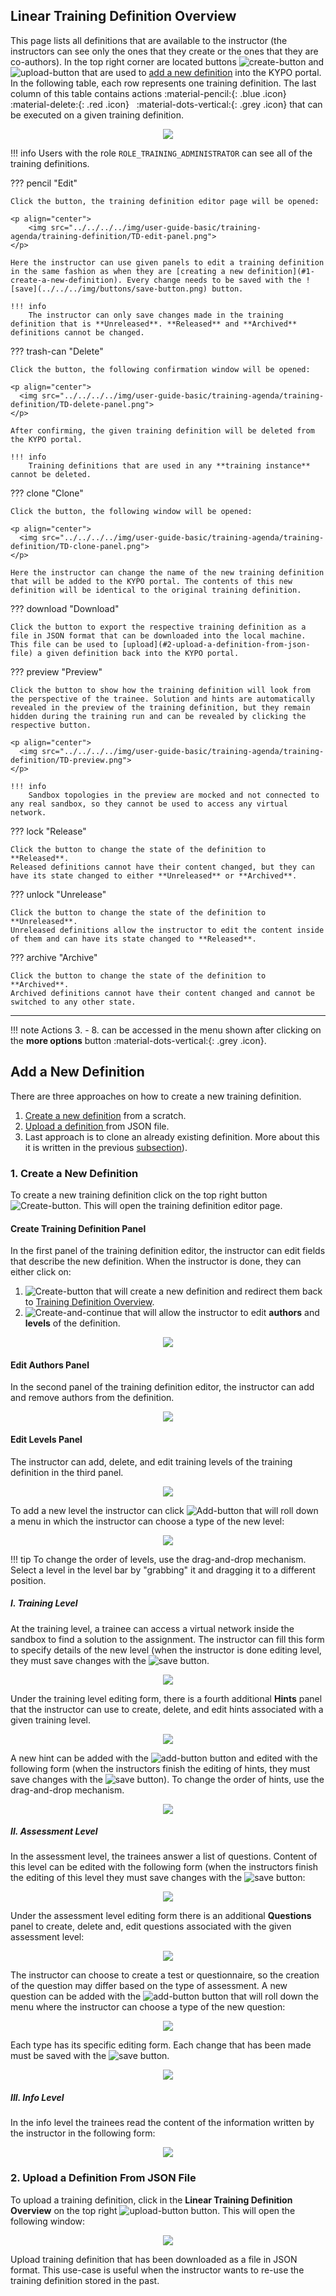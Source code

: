 ## Linear Training Definition Overview
This page lists all definitions that are available to the instructor (the instructors can see only the ones that they create or the ones that they are co-authors). In the top right corner are located buttons ![create-button](../../../img/buttons/create-button.png) and ![upload-button](../../../img/buttons/upload-button.png) that are used to [add a new definition](#add-a-new-definition) into the KYPO portal. In the following table, each row represents one training definition. The last column of this table contains actions :material-pencil:{: .blue .icon} &nbsp; :material-delete:{: .red .icon} &nbsp; :material-dots-vertical:{: .grey .icon} that can be executed on a given training definition.

<p align="center">
  <img src="../../../../img/user-guide-basic/training-agenda/training-definition/TD-overview.png">
</p>

!!! info
    Users with the role `ROLE_TRAINING_ADMINISTRATOR` can see all of the training definitions.

??? pencil "Edit"
    
    Click the button, the training definition editor page will be opened:
    
    <p align="center">
        <img src="../../../../img/user-guide-basic/training-agenda/training-definition/TD-edit-panel.png">
    </p>
    
    Here the instructor can use given panels to edit a training definition in the same fashion as when they are [creating a new definition](#1-create-a-new-definition). Every change needs to be saved with the ![save](../../../img/buttons/save-button.png) button. 
    
    !!! info
        The instructor can only save changes made in the training definition that is **Unreleased**. **Released** and **Archived** definitions cannot be changed.
    
??? trash-can "Delete"
    
    Click the button, the following confirmation window will be opened: 
    
    <p align="center">
      <img src="../../../../img/user-guide-basic/training-agenda/training-definition/TD-delete-panel.png">
    </p>
    
    After confirming, the given training definition will be deleted from the KYPO portal.
    
    !!! info
        Training definitions that are used in any **training instance** cannot be deleted. 

??? clone "Clone"
    
    Click the button, the following window will be opened:
    
    <p align="center">
      <img src="../../../../img/user-guide-basic/training-agenda/training-definition/TD-clone-panel.png">
    </p>
    
    Here the instructor can change the name of the new training definition that will be added to the KYPO portal. The contents of this new definition will be identical to the original training definition.
    
??? download "Download"
    
    Click the button to export the respective training definition as a file in JSON format that can be downloaded into the local machine. This file can be used to [upload](#2-upload-a-definition-from-json-file) a given definition back into the KYPO portal. 
    
??? preview "Preview"
   
    Click the button to show how the training definition will look from the perspective of the trainee. Solution and hints are automatically revealed in the preview of the training definition, but they remain hidden during the training run and can be revealed by clicking the respective button.
    
    <p align="center">
      <img src="../../../../img/user-guide-basic/training-agenda/training-definition/TD-preview.png">
    </p>
    
    !!! info
        Sandbox topologies in the preview are mocked and not connected to any real sandbox, so they cannot be used to access any virtual network.

    
??? lock "Release"
   
    Click the button to change the state of the definition to **Released**. 
    Released definitions cannot have their content changed, but they can have its state changed to either **Unreleased** or **Archived**.

  
??? unlock "Unrelease"
    
    Click the button to change the state of the definition to **Unreleased**.
    Unreleased definitions allow the instructor to edit the content inside of them and can have its state changed to **Released**.
    
??? archive "Archive"
    
    Click the button to change the state of the definition to **Archived**.
    Archived definitions cannot have their content changed and cannot be switched to any other state.

----------------------------------------------------

!!! note
    Actions 3. - 8. can be accessed in the menu shown after clicking on the **more options** button :material-dots-vertical:{: .grey .icon}. 

## Add a New Definition
There are three approaches on how to create a new training definition. 

1. [Create a new definition](#1-create-a-new-definition) from a scratch. 
2. [Upload a definition ](#2-upload-a-definition-from-json-file) from JSON file.
3. Last approach is to clone an already existing definition. More about this it is written in the previous [subsection](#training-definition-overview)).

### 1. Create a New Definition
To create a new training definition click on the top right button ![Create-button](../../../img/buttons/create-button.png). This will open the training definition editor page.

#### Create Training Definition Panel
In the first panel of the training definition editor, the instructor can edit fields that describe the new definition. When the instructor is done, they can either click on:
1.  ![Create-button](../../../img/buttons/create-button.png) that will create a new definition and redirect them back to [Training Definition Overview](#training-definition-overview).
2.  ![Create-and-continue](../../../img/buttons/create-and-continue-button.png) that will allow the instructor to edit **authors** and **levels** of the definition.

<p align="center">
    <img src="../../../../img/user-guide-basic/training-agenda/training-definition/TD-create-panel.png">
</p>

#### Edit Authors Panel
In the second panel of the training definition editor, the instructor can add and remove authors from the definition.

<p align="center">
  <img src="../../../../img/user-guide-basic/training-agenda/training-definition/TD-edit-authors.png">
</p>

#### Edit Levels Panel
The instructor can add, delete, and edit training levels of the training definition in the third panel.

<p align="center">
  <img src="../../../../img/user-guide-basic/training-agenda/training-definition/TD-edit-levels.png">
</p>

To add a new level the instructor can click ![Add-button](../../../img/buttons/add-button.png) that will roll down a menu in which the instructor can choose a type of the new level:

<p align="center">
  <img src="../../../../img/user-guide-basic/training-agenda/training-definition/TD-levels.png">
</p>

!!! tip
    To change the order of levels, use the drag-and-drop mechanism. Select a level in the level bar by "grabbing" it and dragging it to a different position.

##### I. Training Level
At the training level, a trainee can access a virtual network inside the sandbox to find a solution to the assignment. The instructor can fill this form to specify details of the new level (when the instructor is done editing level, they must save changes with the ![save](../../../img/buttons/save-button.png) button.

<p align="center">
  <img src="../../../../img/user-guide-basic/training-agenda/training-definition/TD-GL-panel.png">
</p>

Under the training level editing form, there is a fourth additional **Hints** panel that the instructor can use to create, delete, and edit hints associated with a given training level.

<p align="center">
  <img src="../../../../img/user-guide-basic/training-agenda/training-definition/TD-hint-panel.png">
</p>

A new hint can be added with the ![add-button](../../../img/buttons/add-button.png) button and edited with the following form (when the instructors finish the editing of hints, they must save changes with the ![save](../../../img/buttons/save-button.png) button). To change the order of hints, use the drag-and-drop mechanism. 

<p align="center">
  <img src="../../../../img/user-guide-basic/training-agenda/training-definition/TD-hint-edit.png">
</p>

##### II. Assessment Level
In the assessment level, the trainees answer a list of questions. Content of this level can be edited with the following form (when the instructors finish the editing of this level they must save changes with the ![save](../../../img/buttons/save-button.png) button:

<p align="center">
  <img src="../../../../img/user-guide-basic/training-agenda/training-definition/TD-AL-panel.png">
</p>

Under the assessment level editing form there is an additional **Questions** panel to create, delete and, edit questions associated with the given assessment level:   
 
<p align="center">
  <img src="../../../../img/user-guide-basic/training-agenda/training-definition/TD-questions-panel.png">
</p>

The instructor can choose to create a test or questionnaire, so the creation of the question may differ based on the type of assessment. A new question can be added with the ![add-button](../../../img/buttons/add-button.png) button that will roll down the menu where the instructor can choose a type of the new question:

<p align="center">
  <img src="../../../../img/user-guide-basic/training-agenda/training-definition/TD-question.png">
</p>

Each type has its specific editing form. Each change that has been made must be saved with the ![save](../../../img/buttons/save-button.png) button.

<p align="center">
  <img src="../../../../img/user-guide-basic/training-agenda/training-definition/TD-questions-edit.png">
</p>

##### III. Info Level
In the info level the trainees read the content of the information written by the instructor in the following form:

<p align="center">
  <img src="../../../../img/user-guide-basic/training-agenda/training-definition/TD-IL-panel.png">
</p>


### 2. Upload a Definition From JSON File
To upload a training definition, click in the **Linear Training Definition Overview** on the top right ![upload-button](../../../img/buttons/upload-button.png) button. This will open the following window:

<p align="center">
  <img src="../../../../img/user-guide-basic/training-agenda/training-definition/TD-upload-panel.png">
</p>


Upload training definition that has been downloaded as a file in JSON format. This use-case is useful when the instructor wants to re-use the training definition stored in the past.

